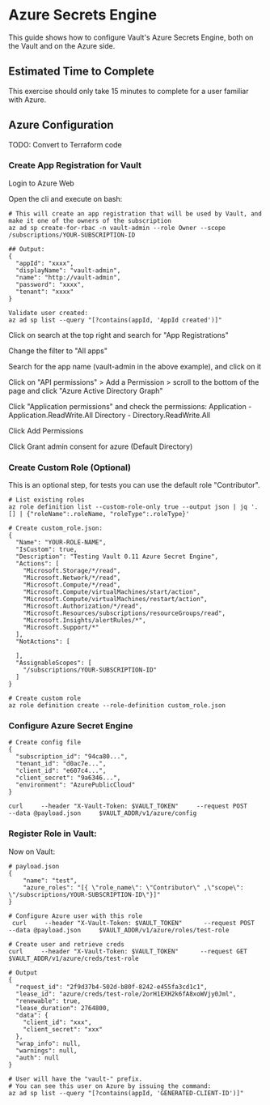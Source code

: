 #  Azure Secrets Engine
This guide shows how to configure Vault's Azure Secrets Engine, both on the Vault and on the Azure side.

## Estimated Time to Complete
This exercise should only take 15 minutes to complete for a user familiar with Azure.

## Azure Configuration
TODO: Convert to Terraform code

### Create App Registration for Vault
Login to Azure Web

Open the cli and execute on bash:

```
# This will create an app registration that will be used by Vault, and make it one of the owners of the subscription
az ad sp create-for-rbac -n vault-admin --role Owner --scope /subscriptions/YOUR-SUBSCRIPTION-ID

## Output:
{
  "appId": "xxxx",
  "displayName": "vault-admin",
  "name": "http://vault-admin",
  "password": "xxxx",
  "tenant": "xxxx"
}

Validate user created:
az ad sp list --query "[?contains(appId, 'AppId created')]"

```

Click on search at the top right and search for "App Registrations"

Change the filter to "All apps"

Search for the app name (vault-admin in the above example), and click on it

Click on "API permissions" > Add a Permission > scroll to the bottom of the page and click "Azure Active Directory Graph"

Click "Application permissions" and check the permissions:
Application - Application.ReadWrite.All
Directory - Directory.ReadWrite.All

Click Add Permissions

Click Grant admin consent for azure (Default Directory)

### Create Custom Role (Optional)
This is an optional step, for tests you can use the default role "Contributor".

```
# List existing roles
az role definition list --custom-role-only true --output json | jq '.[] | {"roleName":.roleName, "roleType":.roleType}'

# Create custom_role.json:
{
  "Name": "YOUR-ROLE-NAME",
  "IsCustom": true,
  "Description": "Testing Vault 0.11 Azure Secret Engine",
  "Actions": [
    "Microsoft.Storage/*/read",
    "Microsoft.Network/*/read",
    "Microsoft.Compute/*/read",
    "Microsoft.Compute/virtualMachines/start/action",
    "Microsoft.Compute/virtualMachines/restart/action",
    "Microsoft.Authorization/*/read",
    "Microsoft.Resources/subscriptions/resourceGroups/read",
    "Microsoft.Insights/alertRules/*",
    "Microsoft.Support/*"
  ],
  "NotActions": [

  ],
  "AssignableScopes": [
    "/subscriptions/YOUR-SUBSCRIPTION-ID"
  ]
}

# Create custom role
az role definition create --role-definition custom_role.json
```

### Configure Azure Secret Engine
```
# Create config file
{
  "subscription_id": "94ca80...",
  "tenant_id": "d0ac7e...",
  "client_id": "e607c4...",
  "client_secret": "9a6346...",
  "environment": "AzurePublicCloud"
}

curl     --header "X-Vault-Token: $VAULT_TOKEN"     --request POST     --data @payload.json     $VAULT_ADDR/v1/azure/config
```

### Register Role in Vault:
Now on Vault:
```
# payload.json
{
    "name": "test", 
    "azure_roles": "[{ \"role_name\": \"Contributor\" ,\"scope\": \"/subscriptions/YOUR-SUBSCRIPTION-ID\"}]" 
}

# Configure Azure user with this role
 curl     --header "X-Vault-Token: $VAULT_TOKEN"      --request POST     --data @payload.json     $VAULT_ADDR/v1/azure/roles/test-role

# Create user and retrieve creds
curl     --header "X-Vault-Token: $VAULT_TOKEN"      --request GET    $VAULT_ADDR/v1/azure/creds/test-role 

# Output
{
  "request_id": "2f9d37b4-502d-b80f-8242-e455fa3cd1c1",
  "lease_id": "azure/creds/test-role/2orH1EXH2k6fA8xoWVjy0Jml",
  "renewable": true,
  "lease_duration": 2764800,
  "data": {
    "client_id": "xxx",
    "client_secret": "xxx"
  },
  "wrap_info": null,
  "warnings": null,
  "auth": null
}

# User will have the "vault-" prefix. 
# You can see this user on Azure by issuing the command:
az ad sp list --query "[?contains(appId, 'GENERATED-CLIENT-ID')]"
```
